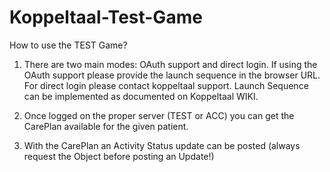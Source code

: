# Koppeltaal-Test-Game

How to use the TEST Game? 
  
  1. There are two main modes: OAuth support and direct login. If using the OAuth support please provide the launch sequence in the browser URL. For direct login please contact koppeltaal support. Launch Sequence can be implemented as documented on Koppeltaal WIKI. 
  
  2. Once logged on the proper server (TEST or ACC) you can get the CarePlan available for the given patient. 
  
  3. With the CarePlan an Activity Status update can be posted (always request the Object before posting an Update!) 

